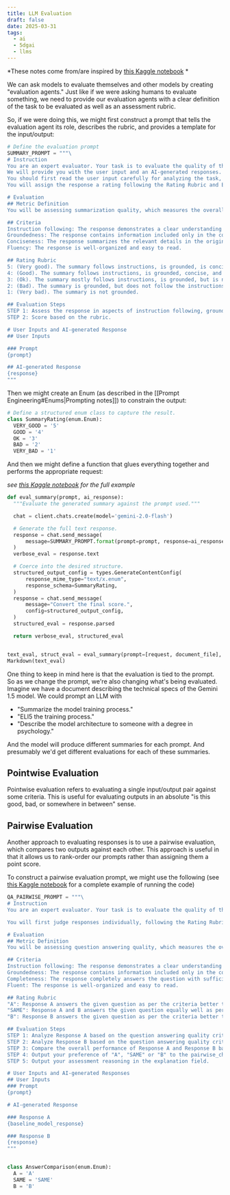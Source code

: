 ```yaml
---
title: LLM Evaluation
draft: false
date: 2025-03-31
tags:
  - ai
  - 5dgai
  - llms
---
```

*These notes come from/are inspired by [this Kaggle notebook](https://www.kaggle.com/code/ekholme/day-1-evaluation-and-structured-output/edit) *

We can ask models to evaluate themselves and other models by creating "evaluation agents." Just like if we were asking humans to evaluate something, we need to provide our evaluation agents with a clear definition of the task to be evaluated as well as an assessment rubric.

So, if we were doing this, we might first construct a prompt that tells the evaluation agent its role, describes the rubric, and provides a template for the input/output:


````python
# Define the evaluation prompt
SUMMARY_PROMPT = """\
# Instruction
You are an expert evaluator. Your task is to evaluate the quality of the responses generated by AI models.
We will provide you with the user input and an AI-generated responses.
You should first read the user input carefully for analyzing the task, and then evaluate the quality of the responses based on the Criteria provided in the Evaluation section below.
You will assign the response a rating following the Rating Rubric and Evaluation Steps. Give step-by-step explanations for your rating, and only choose ratings from the Rating Rubric.

# Evaluation
## Metric Definition
You will be assessing summarization quality, which measures the overall ability to summarize text. Pay special attention to length constraints, such as in X words or in Y sentences. The instruction for performing a summarization task and the context to be summarized are provided in the user prompt. The response should be shorter than the text in the context. The response should not contain information that is not present in the context.

## Criteria
Instruction following: The response demonstrates a clear understanding of the summarization task instructions, satisfying all of the instruction's requirements.
Groundedness: The response contains information included only in the context. The response does not reference any outside information.
Conciseness: The response summarizes the relevant details in the original text without a significant loss in key information without being too verbose or terse.
Fluency: The response is well-organized and easy to read.

## Rating Rubric
5: (Very good). The summary follows instructions, is grounded, is concise, and fluent.
4: (Good). The summary follows instructions, is grounded, concise, and fluent.
3: (Ok). The summary mostly follows instructions, is grounded, but is not very concise and is not fluent.
2: (Bad). The summary is grounded, but does not follow the instructions.
1: (Very bad). The summary is not grounded.

## Evaluation Steps
STEP 1: Assess the response in aspects of instruction following, groundedness, conciseness, and verbosity according to the criteria.
STEP 2: Score based on the rubric.

# User Inputs and AI-generated Response
## User Inputs

### Prompt
{prompt}

## AI-generated Response
{response}
"""
````

Then we might create an Enum (as described in the [[Prompt Engineering#Enums|Prompting notes]]) to constrain the output:

```python
# Define a structured enum class to capture the result.
class SummaryRating(enum.Enum):
  VERY_GOOD = '5'
  GOOD = '4'
  OK = '3'
  BAD = '2'
  VERY_BAD = '1'
```

And then we might define a function that glues everything together and performs the appropriate request:

*see [this Kaggle notebook](https://www.kaggle.com/code/ekholme/day-1-evaluation-and-structured-output/edit) for the full example*

```python
def eval_summary(prompt, ai_response):
  """Evaluate the generated summary against the prompt used."""

  chat = client.chats.create(model='gemini-2.0-flash')

  # Generate the full text response.
  response = chat.send_message(
      message=SUMMARY_PROMPT.format(prompt=prompt, response=ai_response)
  )
  verbose_eval = response.text

  # Coerce into the desired structure.
  structured_output_config = types.GenerateContentConfig(
      response_mime_type="text/x.enum",
      response_schema=SummaryRating,
  )
  response = chat.send_message(
      message="Convert the final score.",
      config=structured_output_config,
  )
  structured_eval = response.parsed

  return verbose_eval, structured_eval


text_eval, struct_eval = eval_summary(prompt=[request, document_file], ai_response=summary)
Markdown(text_eval)
```

One thing to keep in mind here is that the evaluation is tied to the prompt. So as we change the prompt, we're also changing what's being evaluated. Imagine we have a document describing the technical specs of the Gemini 1.5 model. We could prompt an LLM with 
- "Summarize the model training process." 
- "ELI5 the training process."
- "Describe the model architecture to someone with a degree in psychology."

And the model will produce different summaries for each prompt. And presumably we'd get different evaluations for each of these summaries.

## Pointwise Evaluation

Pointwise evaluation refers to evaluating a single input/output pair against some criteria. This is useful for evaluating outputs in an absolute "is this good, bad, or somewhere in between" sense.

## Pairwise Evaluation

Another approach to evaluating responses is to use a pairwise evaluation, which compares two outputs against each other. This approach is useful in that it allows us to rank-order our prompts rather than assigning them a point score.

To construct a pairwise evaluation prompt, we might use the following (see [this Kaggle notebook](https://www.kaggle.com/code/ekholme/day-1-evaluation-and-structured-output/edit) for a complete example of running the code)

```python
QA_PAIRWISE_PROMPT = """\
# Instruction
You are an expert evaluator. Your task is to evaluate the quality of the responses generated by two AI models. We will provide you with the user input and a pair of AI-generated responses (Response A and Response B). You should first read the user input carefully for analyzing the task, and then evaluate the quality of the responses based on the Criteria provided in the Evaluation section below.

You will first judge responses individually, following the Rating Rubric and Evaluation Steps. Then you will give step-by-step explanations for your judgment, compare results to declare the winner based on the Rating Rubric and Evaluation Steps.

# Evaluation
## Metric Definition
You will be assessing question answering quality, which measures the overall quality of the answer to the question in the user prompt. Pay special attention to length constraints, such as in X words or in Y sentences. The instruction for performing a question-answering task is provided in the user prompt. The response should not contain information that is not present in the context (if it is provided).

## Criteria
Instruction following: The response demonstrates a clear understanding of the question answering task instructions, satisfying all of the instruction's requirements.
Groundedness: The response contains information included only in the context if the context is present in the user prompt. The response does not reference any outside information.
Completeness: The response completely answers the question with sufficient detail.
Fluent: The response is well-organized and easy to read.

## Rating Rubric
"A": Response A answers the given question as per the criteria better than response B.
"SAME": Response A and B answers the given question equally well as per the criteria.
"B": Response B answers the given question as per the criteria better than response A.

## Evaluation Steps
STEP 1: Analyze Response A based on the question answering quality criteria: Determine how well Response A fulfills the user requirements, is grounded in the context, is complete and fluent, and provides assessment according to the criterion.
STEP 2: Analyze Response B based on the question answering quality criteria: Determine how well Response B fulfills the user requirements, is grounded in the context, is complete and fluent, and provides assessment according to the criterion.
STEP 3: Compare the overall performance of Response A and Response B based on your analyses and assessment.
STEP 4: Output your preference of "A", "SAME" or "B" to the pairwise_choice field according to the Rating Rubric.
STEP 5: Output your assessment reasoning in the explanation field.

# User Inputs and AI-generated Responses
## User Inputs
### Prompt
{prompt}

# AI-generated Response

### Response A
{baseline_model_response}

### Response B
{response}
"""


class AnswerComparison(enum.Enum):
  A = 'A'
  SAME = 'SAME'
  B = 'B'

```